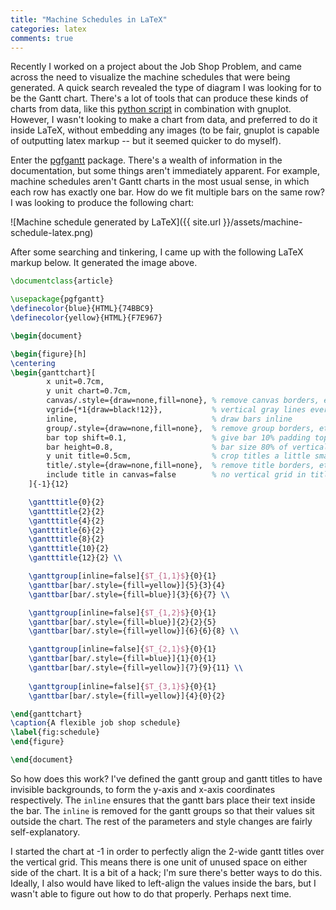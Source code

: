 ```yaml
---
title: "Machine Schedules in LaTeX"
categories: latex
comments: true
---
```


Recently I worked on a project about the Job Shop Problem, and came across the need to visualize the machine schedules that were being generated. A quick search revealed the type of diagram I was looking for to be the Gantt chart. There's a lot of tools that can produce these kinds of charts from data, like this [python script](https://github.com/losalamos/Gazebo/blob/master/bin/util/Gantt/gantt.py) in combination with gnuplot. However, I wasn't looking to make a chart from data, and preferred to do it inside LaTeX, without embedding any images (to be fair, gnuplot is capable of outputting latex markup -- but it seemed quicker to do myself).

Enter the [pgfgantt](https://www.ctan.org/pkg/pgfgantt) package. There's a wealth of information in the documentation, but some things aren't immediately apparent. For example, machine schedules aren't Gantt charts in the most usual sense, in which each row has exactly one bar. How do we fit multiple bars on the same row? I was looking to produce the following chart:

![Machine schedule generated by LaTeX]({{ site.url }}/assets/machine-schedule-latex.png)

After some searching and tinkering, I came up with the following LaTeX markup below. It generated the image above.

```latex
\documentclass{article}

\usepackage{pgfgantt}
\definecolor{blue}{HTML}{74BBC9}
\definecolor{yellow}{HTML}{F7E967}

\begin{document}

\begin{figure}[h]
\centering
\begin{ganttchart}[
		x unit=0.7cm,
		y unit chart=0.7cm,
		canvas/.style={draw=none,fill=none}, % remove canvas borders, etc
		vgrid={*1{draw=black!12}},           % vertical gray lines every unit
		inline,                              % draw bars inline
		group/.style={draw=none,fill=none},  % remove group borders, etc
		bar top shift=0.1,                   % give bar 10% padding top/bottom
		bar height=0.8,                      % bar size 80% of vertical space
		y unit title=0.5cm,                  % crop titles a little smaller
		title/.style={draw=none,fill=none},  % remove title borders, etc
		include title in canvas=false        % no vertical grid in title
	]{-1}{12}

	\gantttitle{0}{2}
	\gantttitle{2}{2}
	\gantttitle{4}{2}
	\gantttitle{6}{2}
	\gantttitle{8}{2}
	\gantttitle{10}{2}
	\gantttitle{12}{2} \\

	\ganttgroup[inline=false]{$T_{1,1}$}{0}{1}
	\ganttbar[bar/.style={fill=yellow}]{5}{3}{4}
	\ganttbar[bar/.style={fill=blue}]{3}{6}{7} \\

	\ganttgroup[inline=false]{$T_{1,2}$}{0}{1}
	\ganttbar[bar/.style={fill=blue}]{2}{2}{5}
	\ganttbar[bar/.style={fill=yellow}]{6}{6}{8} \\

	\ganttgroup[inline=false]{$T_{2,1}$}{0}{1}
	\ganttbar[bar/.style={fill=blue}]{1}{0}{1}
	\ganttbar[bar/.style={fill=yellow}]{7}{9}{11} \\
	
	\ganttgroup[inline=false]{$T_{3,1}$}{0}{1}
	\ganttbar[bar/.style={fill=yellow}]{4}{0}{2}

\end{ganttchart}
\caption{A flexible job shop schedule}
\label{fig:schedule}
\end{figure}

\end{document}
```

So how does this work? I've defined the gantt group and gantt titles to have invisible backgrounds, to form the y-axis and x-axis coordinates respectively. The `inline` ensures that the gantt bars place their text inside the bar. The `inline` is removed for the gantt groups so that their values sit outside the chart. The rest of the parameters and style changes are fairly self-explanatory.

I started the chart at -1 in order to perfectly align the 2-wide gantt titles over the vertical grid. This means there is one unit of unused space on either side of the chart. It is a bit of a hack; I'm sure there's better ways to do this. Ideally, I also would have liked to left-align the values inside the bars, but I wasn't able to figure out how to do that properly. Perhaps next time.
